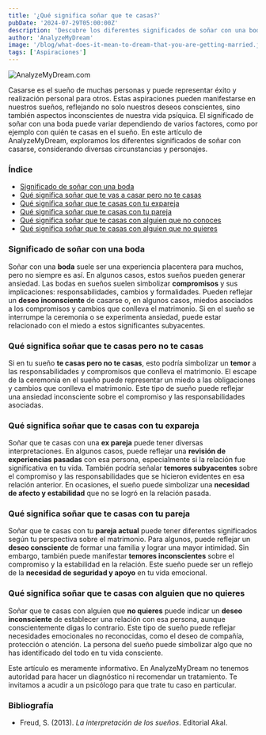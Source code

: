 ```yaml
---
title: '¿Qué significa soñar que te casas?'
pubDate: '2024-07-29T05:00:00Z'
description: 'Descubre los diferentes significados de soñar con una boda, ya sea con tu pareja, expareja o alguien que no conoces. Explora cómo estos sueños reflejan tus deseos y miedos inconscientes.'
author: 'AnalyzeMyDream'
image: '/blog/what-does-it-mean-to-dream-that-you-are-getting-married.jpeg'
tags: ['Aspiraciones']
---
```


![AnalyzeMyDream.com](/blog/what-does-it-mean-to-dream-that-you-are-getting-married.jpeg)

Casarse es el sueño de muchas personas y puede representar éxito y realización personal para otros. Estas aspiraciones pueden manifestarse en nuestros sueños, reflejando no solo nuestros deseos conscientes, sino también aspectos inconscientes de nuestra vida psíquica. El significado de soñar con una boda puede variar dependiendo de varios factores, como por ejemplo con quién te casas en el sueño. En este artículo de AnalyzeMyDream, exploramos los diferentes significados de soñar con casarse, considerando diversas circunstancias y personajes.

### Índice

- [Significado de soñar con una boda](#significado-de-soñar-con-una-boda)
- [Qué significa soñar que te vas a casar pero no te casas](#que-significa-soñar-que-te-vas-a-casar-pero-no-te-casas)
- [Qué significa soñar que te casas con tu expareja](#que-significa-soñar-que-te-casas-con-tu-expareja)
- [Qué significa soñar que te casas con tu pareja](#que-significa-soñar-que-te-casas-con-tu-pareja)
- [Qué significa soñar que te casas con alguien que no conoces](#que-significa-soñar-que-te-casas-con-alguien-que-no-conoces)
- [Qué significa soñar que te casas con alguien que no quieres](#que-significa-soñar-que-te-casas-con-alguien-que-no-quieres)

### Significado de soñar con una boda

Soñar con una **boda** suele ser una experiencia placentera para muchos, pero no siempre es así. En algunos casos, estos sueños pueden generar ansiedad. Las bodas en sueños suelen simbolizar **compromisos** y sus implicaciones: responsabilidades, cambios y formalidades. Pueden reflejar un **deseo inconsciente** de casarse o, en algunos casos, miedos asociados a los compromisos y cambios que conlleva el matrimonio. Si en el sueño se interrumpe la ceremonia o se experimenta ansiedad, puede estar relacionado con el miedo a estos significantes subyacentes.

### Qué significa soñar que te casas pero no te casas

Si en tu sueño **te casas pero no te casas**, esto podría simbolizar un **temor** a las responsabilidades y compromisos que conlleva el matrimonio. El escape de la ceremonia en el sueño puede representar un miedo a las obligaciones y cambios que conlleva el matrimonio. Este tipo de sueño puede reflejar una ansiedad inconsciente sobre el compromiso y las responsabilidades asociadas.

### Qué significa soñar que te casas con tu expareja

Soñar que te casas con una **ex pareja** puede tener diversas interpretaciones. En algunos casos, puede reflejar una **revisión de experiencias pasadas** con esa persona, especialmente si la relación fue significativa en tu vida. También podría señalar **temores subyacentes** sobre el compromiso y las responsabilidades que se hicieron evidentes en esa relación anterior. En ocasiones, el sueño puede simbolizar una **necesidad de afecto y estabilidad** que no se logró en la relación pasada.

### Qué significa soñar que te casas con tu pareja

Soñar que te casas con tu **pareja actual** puede tener diferentes significados según tu perspectiva sobre el matrimonio. Para algunos, puede reflejar un **deseo consciente** de formar una familia y lograr una mayor intimidad. Sin embargo, también puede manifestar **temores inconscientes** sobre el compromiso y la estabilidad en la relación. Este sueño puede ser un reflejo de la **necesidad de seguridad y apoyo** en tu vida emocional.

### Qué significa soñar que te casas con alguien que no quieres

Soñar que te casas con alguien que **no quieres** puede indicar un **deseo inconsciente** de establecer una relación con esa persona, aunque conscientemente digas lo contrario. Este tipo de sueño puede reflejar necesidades emocionales no reconocidas, como el deseo de compañía, protección o atención. La persona del sueño puede simbolizar algo que no has identificado del todo en tu vida consciente.

Este artículo es meramente informativo. En AnalyzeMyDream no tenemos autoridad para hacer un diagnóstico ni recomendar un tratamiento. Te invitamos a acudir a un psicólogo para que trate tu caso en particular.

### Bibliografía

- Freud, S. (2013). *La interpretación de los sueños*. Editorial Akal.
